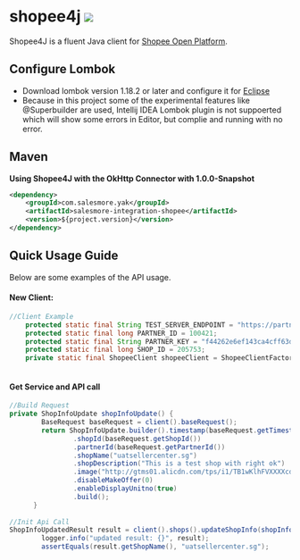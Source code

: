 shopee4j
[![](https://www.jitpack.io/v/tinybright/shopee4j.svg)](https://www.jitpack.io/#tinybright/shopee4j)
===========
Shopee4J is a fluent Java client for [Shopee Open Platform](https://open.shopee.com/).  

Configure Lombok 
-----
* Download lombok version 1.18.2 or later and configure it for [Eclipse](https://projectlombok.org/setup/eclipse)
* Because in this project some of the experimental features like @Superbuilder are used, Intellij IDEA Lombok plugin is not suppoerted
  which will show some errors in Editor, but complie and running with no error.

Maven
-----

**Using Shopee4J with the OkHttp Connector with 1.0.0-Snapshot**

```xml
<dependency>
    <groupId>com.salesmore.yak</groupId>
    <artifactId>salesmore-integration-shopee</artifactId>
    <version>${project.version}</version>
</dependency>
```

Quick Usage Guide
-----------------

Below are some examples of the API usage.

#### New Client: 
```Java
//Client Example
    protected static final String TEST_SERVER_ENDPOINT = "https://partner.uat.shopeemobile.com/api/v1";
    protected static final long PARTNER_ID = 100421;
    protected static final String PARTNER_KEY = "f44262e6ef143ca4cff63d3f2a8dabfada3a5581abfbef7a8b52197da4148c9a";
    protected static final long SHOP_ID = 205753;
    private static final ShopeeClient shopeeClient = ShopeeClientFactory.newClient(PARTNER_ID, PARTNER_KEY, SHOP_ID, TEST_SERVER_ENDPOINT);
    
```
#### Get Service and API call
```java
//Build Request
private ShopInfoUpdate shopInfoUpdate() {
      	BaseRequest baseRequest = client().baseRequest();
      	return ShopInfoUpdate.builder().timestamp(baseRequest.getTimestamp())
      			.shopId(baseRequest.getShopId())
      			.partnerId(baseRequest.getPartnerId())
      			.shopName("uatsellercenter.sg")
      			.shopDescription("This is a test shop with right ok")
      			.image("http://gtms01.alicdn.com/tps/i1/TB1wKlhFVXXXXcdaXXXEPxnHXXX-170-90.png")
      			.disableMakeOffer(0)
      			.enableDisplayUnitno(true)
      			.build();
      }
      
//Init Api Call
ShopInfoUpdatedResult result = client().shops().updateShopInfo(shopInfoUpdate());
    	logger.info("updated result: {}", result);
    	assertEquals(result.getShopName(), "uatsellercenter.sg");
```
